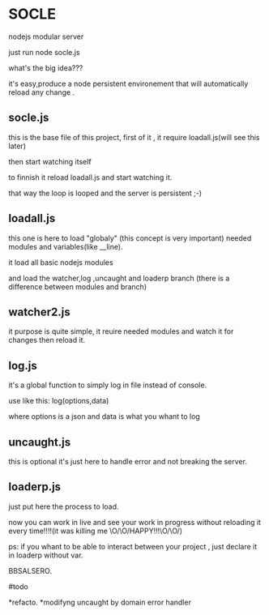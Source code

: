 # SOCLE
nodejs modular server



just run node socle.js


what's the big idea???

it's easy,produce a node persistent environement that will automatically reload any change .

## socle.js


this is the base file of this project,
first of it , it require loadall.js(will see this later)

then start watching itself

to finnish it reload loadall.js and start watching it.

that way the loop is looped and the server is persistent ;-)

## loadall.js


this one is here to load "globaly" (this concept is very important) needed modules and variables(like __line).

it load all basic nodejs modules

and load the watcher,log ,uncaught and loaderp branch (there is a difference between modules and branch)


## watcher2.js

it purpose is quite simple, it reuire needed modules and watch it for changes then reload it.

## log.js

it's a global function to simply log in file instead of console.

use like this: log(options,data)

where options is a json and data is what you whant to log

## uncaught.js 

this is optional it's just here to handle error and not breaking the server.

## loaderp.js


just put here the process to load.





now you can work in live and see your work in progress without reloading it every time!!!!(it was killing me \O/\O/HAPPY!!!\O/\O/)


ps: if you whant to be able to interact between your project , just declare it in loaderp without var.

BBSALSERO.


#todo

*refacto.
*modifyng uncaught by domain error handler